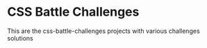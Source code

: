 # CSS Battle Challenges
This are the css-battle-challenges projects with various challenges solutions